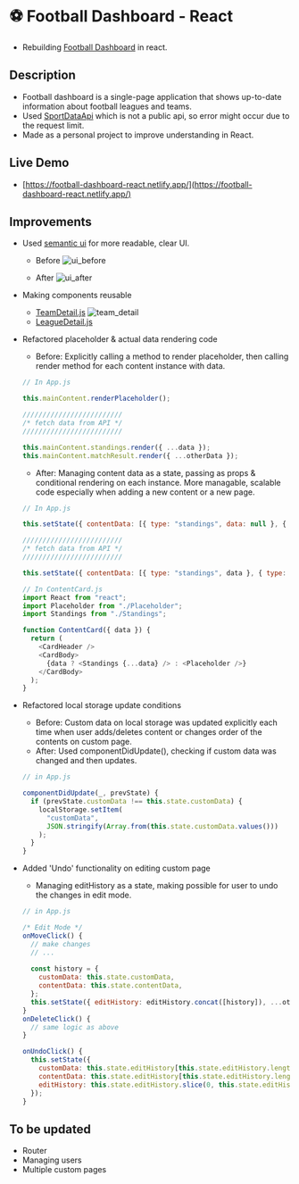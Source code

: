 # ⚽ Football Dashboard - React

- Rebuilding [Football Dashboard](https://github.com/sanginchun/football-dashboard) in react.

## Description
- Football dashboard is a single-page application that shows up-to-date information about football leagues and teams.
- Used [SportDataApi](https://app.sportdataapi.com/) which is not a public api, so error might occur due to the request limit.
- Made as a personal project to improve understanding in React.

## Live Demo
- [https://football-dashboard-react.netlify.app/](https://football-dashboard-react.netlify.app/)

## Improvements
- Used [semantic ui](https://react.semantic-ui.com/) for more readable, clear UI.
  - Before
  ![ui_before](https://user-images.githubusercontent.com/31500012/113542135-97820d00-961e-11eb-96bf-0b6af8c27d3a.png)

  - After
  ![ui_after](https://user-images.githubusercontent.com/31500012/113541915-1e82b580-961e-11eb-9f8a-9444313b4362.png)

- Making components reusable
  - [TeamDetail.js](https://github.com/sanginchun/football-dashboard-react/blob/master/src/components/team-detail/TeamDetail.js)
  ![team_detail](https://user-images.githubusercontent.com/31500012/113542674-be8d0e80-961f-11eb-9449-2f2f20cb04b5.png)
  - [LeagueDetail.js](https://github.com/sanginchun/football-dashboard-react/blob/master/src/components/league-detail/LeagueDetail.js)
  
- Refactored placeholder & actual data rendering code
  - Before: Explicitly calling a method to render placeholder, then calling render method for each content instance with data.
  ```JavaScript
  // In App.js
  
  this.mainContent.renderPlaceholder();
  
  /////////////////////////
  /* fetch data from API */
  /////////////////////////
  
  this.mainContent.standings.render({ ...data });
  this.mainContent.matchResult.render({ ...otherData });
  ```
  
  - After: Managing content data as a state, passing as props & conditional rendering on each instance. More managable, scalable code especially when adding a new content or a new page.
  ```JavaScript
  // In App.js
  
  this.setState({ contentData: [{ type: "standings", data: null }, { type: "match", subType: "result", data: null }] });
  
  /////////////////////////
  /* fetch data from API */
  /////////////////////////
  
  this.setState({ contentData: [{ type: "standings", data }, { type: "match", subType: "result", data: otherData }] });
  ```
  ```JavaScript
  // In ContentCard.js
  import React from "react";
  import Placeholder from "./Placeholder";
  import Standings from "./Standings";
  
  function ContentCard({ data }) {
    return (
      <CardHeader />
      <CardBody>
        {data ? <Standings {...data} /> : <Placeholder />}
      </CardBody>
    );
  }
  ```

- Refactored local storage update conditions
  - Before: Custom data on local storage was updated explicitly each time when user adds/deletes content or changes order of the contents on custom page.
  - After: Used componentDidUpdate(), checking if custom data was changed and then updates.
  ```JavaScript
  // in App.js
  
  componentDidUpdate(_, prevState) {
    if (prevState.customData !== this.state.customData) {
      localStorage.setItem(
        "customData",
        JSON.stringify(Array.from(this.state.customData.values()))
      );
    }
  }
  ```

- Added 'Undo' functionality on editing custom page
  - Managing editHistory as a state, making possible for user to undo the changes in edit mode.
  ```JavaScript
  // in App.js
  
  /* Edit Mode */
  onMoveClick() {
    // make changes
    // ...
    
    const history = {
      customData: this.state.customData,
      contentData: this.state.contentData,
    };
    this.setState({ editHistory: editHistory.concat([history]), ...otherChanges });
  }
  onDeleteClick() {
    // same logic as above
  }
  
  onUndoClick() {
    this.setState({
      customData: this.state.editHistory[this.state.editHistory.length - 1].customData,
      contentData: this.state.editHistory[this.state.editHistory.length - 1].contentData,
      editHistory: this.state.editHistory.slice(0, this.state.editHistory.length - 1),
    });
  }
  ```

## To be updated
- Router
- Managing users
- Multiple custom pages
